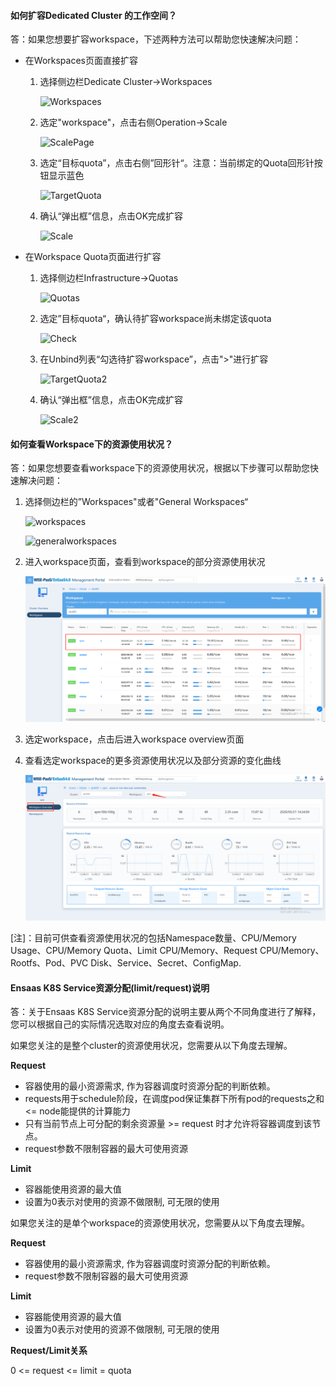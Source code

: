 #### 如何扩容Dedicated Cluster 的工作空间？

答：如果您想要扩容workspace，下述两种方法可以帮助您快速解决问题：

- 在Workspaces页面直接扩容

  1. 选择侧边栏Dedicate Cluster->Workspaces

     ![Workspaces](./imgs/Workspaces.png)

  2. 选定"workspace"，点击右侧Operation->Scale

     ![ScalePage](./imgs/ScalePage.png)

  3. 选定“目标quota”，点击右侧”回形针“。注意：当前绑定的Quota回形针按钮显示蓝色

     ![TargetQuota](./imgs/TargetQuota.png)

  4. 确认“弹出框”信息，点击OK完成扩容

     ![Scale](./imgs/Scale.png)

- 在Workspace Quota页面进行扩容

  1. 选择侧边栏Infrastructure->Quotas

     ![Quotas](./imgs/Quotas.png)

  2. 选定”目标quota“，确认待扩容workspace尚未绑定该quota

     ![Check](./imgs/Check.png)

  3. 在Unbind列表“勾选待扩容workspace”，点击">"进行扩容

     ![TargetQuota2](./imgs/TargetQuota2.png)

  4. 确认“弹出框”信息，点击OK完成扩容

     ![Scale2](./imgs/Scale2.png)

#### 如何查看Workspace下的资源使用状况？

答：如果您想要查看workspace下的资源使用状况，根据以下步骤可以帮助您快速解决问题：

1. 选择侧边栏的”Workspaces"或者"General Workspaces“

   ![workspaces](./imgs/workspaces.png)

   ![generalworkspaces](./imgs/generalworkspaces.png)

2. 进入workspace页面，查看到workspace的部分资源使用状况

   ![workspaceresource1](./imgs/workspaceresource1.png)

3. 选定workspace，点击后进入workspace overview页面

4. 查看选定workspace的更多资源使用状况以及部分资源的变化曲线

   ![workspaceresource2](./imgs/workspaceresource2.png)

[注]：目前可供查看资源使用状况的包括Namespace数量、CPU/Memory Usage、CPU/Memory Quota、Limit CPU/Memory、Request CPU/Memory、Rootfs、Pod、PVC Disk、Service、Secret、ConfigMap.



#### Ensaas K8S Service资源分配(limit/request)说明

答：关于Ensaas K8S Service资源分配的说明主要从两个不同角度进行了解释，您可以根据自己的实际情况选取对应的角度去查看说明。

如果您关注的是整个cluster的资源使用状况，您需要从以下角度去理解。

**Request**

- 容器使用的最小资源需求, 作为容器调度时资源分配的判断依赖。
- requests用于schedule阶段，在调度pod保证集群下所有pod的requests之和 <= node能提供的计算能力
- 只有当前节点上可分配的剩余资源量 >= request 时才允许将容器调度到该节点。
- request参数不限制容器的最大可使用资源

**Limit**

- 容器能使用资源的最大值
- 设置为0表示对使用的资源不做限制, 可无限的使用

如果您关注的是单个workspace的资源使用状况，您需要从以下角度去理解。

**Request**

- 容器使用的最小资源需求, 作为容器调度时资源分配的判断依赖。
- request参数不限制容器的最大可使用资源

**Limit**

- 容器能使用资源的最大值
- 设置为0表示对使用的资源不做限制, 可无限的使用

**Request/Limit关系**

0 <= request <= limit = quota
